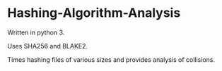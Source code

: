 # Hashing-Algorithm-Analysis
Written in python 3. 

Uses SHA256 and BLAKE2.  

Times hashing files of various sizes and provides analysis of collisions.
